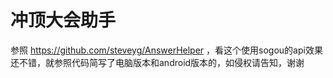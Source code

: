 # 冲顶大会助手  
参照 https://github.com/steveyg/AnswerHelper ，看这个使用sogou的api效果还不错，就参照代码简写了电脑版本和android版本的，如侵权请告知，谢谢  